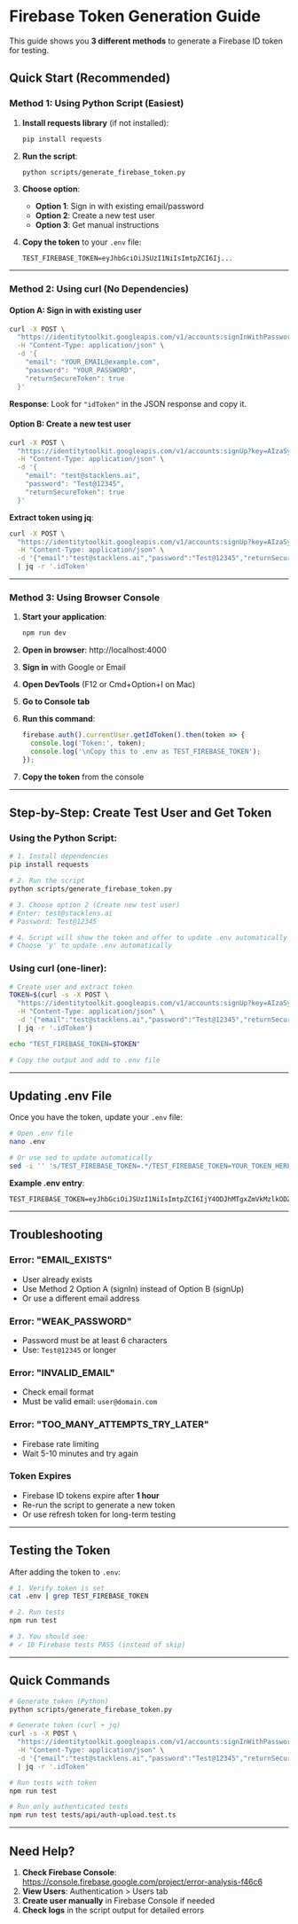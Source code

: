 # Firebase Token Generation Guide

This guide shows you **3 different methods** to generate a Firebase ID token for testing.

## Quick Start (Recommended)

### Method 1: Using Python Script (Easiest)

1. **Install requests library** (if not installed):
   ```bash
   pip install requests
   ```

2. **Run the script**:
   ```bash
   python scripts/generate_firebase_token.py
   ```

3. **Choose option**:
   - **Option 1**: Sign in with existing email/password
   - **Option 2**: Create a new test user
   - **Option 3**: Get manual instructions

4. **Copy the token** to your `.env` file:
   ```properties
   TEST_FIREBASE_TOKEN=eyJhbGciOiJSUzI1NiIsImtpZCI6Ij...
   ```

---

### Method 2: Using curl (No Dependencies)

#### Option A: Sign in with existing user

```bash
curl -X POST \
  "https://identitytoolkit.googleapis.com/v1/accounts:signInWithPassword?key=AIzaSyCNq08Tzd1y8R8QbfGJ_7KmwMY3HEe3bUU" \
  -H "Content-Type: application/json" \
  -d '{
    "email": "YOUR_EMAIL@example.com",
    "password": "YOUR_PASSWORD",
    "returnSecureToken": true
  }'
```

**Response**: Look for `"idToken"` in the JSON response and copy it.

#### Option B: Create a new test user

```bash
curl -X POST \
  "https://identitytoolkit.googleapis.com/v1/accounts:signUp?key=AIzaSyCNq08Tzd1y8R8QbfGJ_7KmwMY3HEe3bUU" \
  -H "Content-Type: application/json" \
  -d '{
    "email": "test@stacklens.ai",
    "password": "Test@12345",
    "returnSecureToken": true
  }'
```

**Extract token using jq**:
```bash
curl -X POST \
  "https://identitytoolkit.googleapis.com/v1/accounts:signUp?key=AIzaSyCNq08Tzd1y8R8QbfGJ_7KmwMY3HEe3bUU" \
  -H "Content-Type: application/json" \
  -d '{"email":"test@stacklens.ai","password":"Test@12345","returnSecureToken":true}' \
  | jq -r '.idToken'
```

---

### Method 3: Using Browser Console

1. **Start your application**:
   ```bash
   npm run dev
   ```

2. **Open in browser**: http://localhost:4000

3. **Sign in** with Google or Email

4. **Open DevTools** (F12 or Cmd+Option+I on Mac)

5. **Go to Console tab**

6. **Run this command**:
   ```javascript
   firebase.auth().currentUser.getIdToken().then(token => {
     console.log('Token:', token);
     console.log('\nCopy this to .env as TEST_FIREBASE_TOKEN');
   });
   ```

7. **Copy the token** from the console

---

## Step-by-Step: Create Test User and Get Token

### Using the Python Script:

```bash
# 1. Install dependencies
pip install requests

# 2. Run the script
python scripts/generate_firebase_token.py

# 3. Choose option 2 (Create new test user)
# Enter: test@stacklens.ai
# Password: Test@12345

# 4. Script will show the token and offer to update .env automatically
# Choose 'y' to update .env automatically
```

### Using curl (one-liner):

```bash
# Create user and extract token
TOKEN=$(curl -s -X POST \
  "https://identitytoolkit.googleapis.com/v1/accounts:signUp?key=AIzaSyCNq08Tzd1y8R8QbfGJ_7KmwMY3HEe3bUU" \
  -H "Content-Type: application/json" \
  -d '{"email":"test@stacklens.ai","password":"Test@12345","returnSecureToken":true}' \
  | jq -r '.idToken')

echo "TEST_FIREBASE_TOKEN=$TOKEN"

# Copy the output and add to .env file
```

---

## Updating .env File

Once you have the token, update your `.env` file:

```bash
# Open .env file
nano .env

# Or use sed to update automatically
sed -i '' 's/TEST_FIREBASE_TOKEN=.*/TEST_FIREBASE_TOKEN=YOUR_TOKEN_HERE/' .env
```

**Example .env entry**:
```properties
TEST_FIREBASE_TOKEN=eyJhbGciOiJSUzI1NiIsImtpZCI6IjY4ODJhMTgxZmVkMzlkODZkOGMxOTczOWY0ZDQxZmFkZDljMGU3NjUiLCJ0eXAiOiJKV1QifQ.eyJpc3MiOiJodHRwczovL3NlY3VyZXRva2VuLmdvb2dsZS5jb20vZXJyb3ItYW5hbHlzaXMtZjQ2YzYiLCJhdWQiOiJlcnJvci1hbmFseXNpcy1mNDZjNiIsImF1dGhfdGltZSI6MTcyODU0MzYwMCwidXNlcl9pZCI6IlRFU1RfVVNFUl9JRCIsInN1YiI6IlRFU1RfVVNFUl9JRCIsImlhdCI6MTcyODU0MzYwMCwiZXhwIjoxNzI4NTQ3MjAwLCJlbWFpbCI6InRlc3RAc3RhY2tsZW5zLmFpIiwiZW1haWxfdmVyaWZpZWQiOmZhbHNlLCJmaXJlYmFzZSI6eyJpZGVudGl0aWVzIjp7ImVtYWlsIjpbInRlc3RAc3RhY2tsZW5zLmFpIl19LCJzaWduX2luX3Byb3ZpZGVyIjoicGFzc3dvcmQifX0.example_signature
```

---

## Troubleshooting

### Error: "EMAIL_EXISTS"
- User already exists
- Use Method 2 Option A (signIn) instead of Option B (signUp)
- Or use a different email address

### Error: "WEAK_PASSWORD"
- Password must be at least 6 characters
- Use: `Test@12345` or longer

### Error: "INVALID_EMAIL"
- Check email format
- Must be valid email: `user@domain.com`

### Error: "TOO_MANY_ATTEMPTS_TRY_LATER"
- Firebase rate limiting
- Wait 5-10 minutes and try again

### Token Expires
- Firebase ID tokens expire after **1 hour**
- Re-run the script to generate a new token
- Or use refresh token for long-term testing

---

## Testing the Token

After adding the token to `.env`:

```bash
# 1. Verify token is set
cat .env | grep TEST_FIREBASE_TOKEN

# 2. Run tests
npm run test

# 3. You should see:
# ✓ 10 Firebase tests PASS (instead of skip)
```

---

## Quick Commands

```bash
# Generate token (Python)
python scripts/generate_firebase_token.py

# Generate token (curl + jq)
curl -s -X POST \
  "https://identitytoolkit.googleapis.com/v1/accounts:signInWithPassword?key=AIzaSyCNq08Tzd1y8R8QbfGJ_7KmwMY3HEe3bUU" \
  -H "Content-Type: application/json" \
  -d '{"email":"test@stacklens.ai","password":"Test@12345","returnSecureToken":true}' \
  | jq -r '.idToken'

# Run tests with token
npm run test

# Run only authenticated tests
npm run test tests/api/auth-upload.test.ts
```

---

## Need Help?

1. **Check Firebase Console**: https://console.firebase.google.com/project/error-analysis-f46c6
2. **View Users**: Authentication > Users tab
3. **Create user manually** in Firebase Console if needed
4. **Check logs** in the script output for detailed errors
